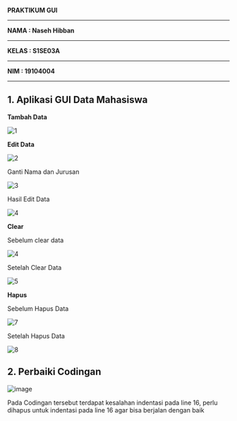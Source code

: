 **PRAKTIKUM GUI** <hr>
**NAMA  : Naseh Hibban** <hr>
**KELAS : S1SE03A** <hr>
**NIM   : 19104004** <hr>

## 1. Aplikasi GUI Data Mahasiswa

**Tambah Data**

![1](https://user-images.githubusercontent.com/72422096/120768703-a44fae00-c546-11eb-8411-61ab30670ed3.JPG)

**Edit Data**

![2](https://user-images.githubusercontent.com/72422096/120768723-a7e33500-c546-11eb-8098-4a8dffa25d3c.JPG)

Ganti Nama dan Jurusan

![3](https://user-images.githubusercontent.com/72422096/120768736-aa458f00-c546-11eb-98cf-68e4aa08e74d.JPG)

Hasil Edit Data

![4](https://user-images.githubusercontent.com/72422096/120768749-ad407f80-c546-11eb-84a2-61e74b20e20b.JPG)

**Clear**

Sebelum clear data

![4](https://user-images.githubusercontent.com/72422096/120768756-af0a4300-c546-11eb-9b86-b13d954d8758.JPG)

Setelah Clear Data

![5](https://user-images.githubusercontent.com/72422096/120768770-b3cef700-c546-11eb-8c7e-388af3c78bea.JPG)

**Hapus**

Sebelum Hapus Data

![7](https://user-images.githubusercontent.com/72422096/120768781-b6c9e780-c546-11eb-9023-e4a593eb4399.JPG)

Setelah Hapus Data

![8](https://user-images.githubusercontent.com/72422096/120768793-b92c4180-c546-11eb-98d7-2f510f3a9e04.JPG)

## 2. Perbaiki Codingan
![image](https://user-images.githubusercontent.com/72422096/120764119-1376d380-c542-11eb-8d88-046dffa307ca.png)

Pada Codingan tersebut terdapat kesalahan indentasi pada line 16, perlu dihapus untuk indentasi pada line 16 agar bisa berjalan dengan baik
